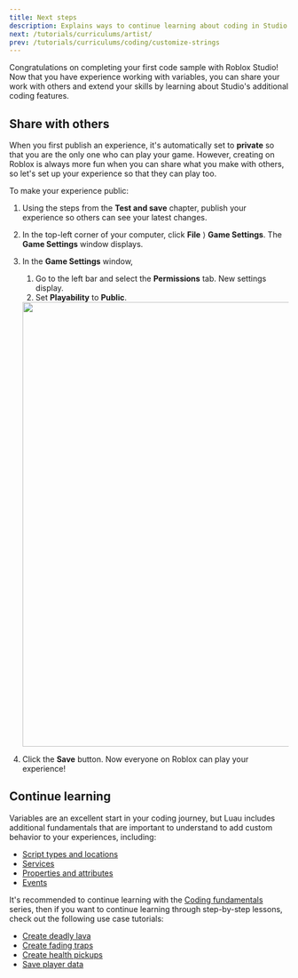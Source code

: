 ```yaml
---
title: Next steps
description: Explains ways to continue learning about coding in Studio.
next: /tutorials/curriculums/artist/
prev: /tutorials/curriculums/coding/customize-strings
---
```


Congratulations on completing your first code sample with Roblox Studio! Now that you have experience working with variables, you can share your work with others and extend your skills by learning about Studio's additional coding features.

## Share with others

When you first publish an experience, it's automatically set to **private** so that you are the only one who can play your game. However, creating on Roblox is always more fun when you can share what you make with others, so let's set up your experience so that they can play too.

To make your experience public:

1. Using the steps from the **Test and save** chapter, publish your experience so others can see your latest changes.

1. In the top-left corner of your computer, click **File** ⟩ **Game Settings**. The **Game Settings** window displays.

1. In the **Game Settings** window,
   1. Go to the left bar and select the **Permissions** tab. New settings display.
   1. Set **Playability** to **Public**.

   <img src="../../../assets/education/general/Make-Public.png" width="800" />

1. Click the **Save** button. Now everyone on Roblox can play your experience!

## Continue learning

Variables are an excellent start in your coding journey, but Luau includes additional fundamentals that are important to understand to add custom behavior to your experiences, including:

- [Script types and locations](../../../scripting/locations.md)
- [Services](../../../scripting/services.md)
- [Properties and attributes](../../../scripting/attributes.md)
- [Events](../../../scripting/events/index.md)

It's recommended to continue learning with the [Coding fundamentals](../../fundamentals/coding-1/) series, then if you want to continue learning through step-by-step lessons, check out the following use case tutorials:

- [Create deadly lava](../../use-case-tutorials/scripting/basic-scripting/deadly-lava.md)
- [Create fading traps](../../use-case-tutorials/scripting/basic-scripting/fading-trap.md)
- [Create health pickups](../../use-case-tutorials/scripting/intermediate-scripting/create-a-health-pickup.md)
- [Save player data](../../use-case-tutorials/scripting/intermediate-scripting/save-data.md)
